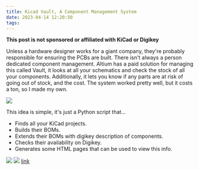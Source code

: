 ```yaml
---
title: Kicad Vault, A Component Management System
date: 2023-04-14 12:20:50
tags:
---
```

__This post is not sponsored or affiliated with KiCad or Digikey__

Unless a hardware designer works for a giant company, they're probably responsible for ensuring the PCBs are built. There isn't always a person dedicated component management. Altium has a paid solution for managing this called Vault, it looks at all your schematics and check the stock of all your components. Additionally, it lets you know if any parts are at risk of going out of stock, and the cost. The system worked pretty well, but it costs a ton, so I made my own.

![](img/kicad-vault/logo.png)

This idea is simple, it's just a Python script that...
  * Finds all your KiCad projects.
  * Builds their BOMs.
  * Extends their BOMs with digikey description of components.
  * Checks their availability on Digikey.
  * Generates some HTML pages that can be used to view this info.

![](img/kicad-vault/bom.png)
![](img/kicad-vault/index.png)
[link](/kicad-vault/)
